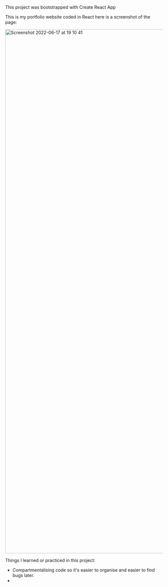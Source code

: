 This project was bootstrapped with Create React App

This is my portfolio website coded in React here is a screenshot of the page:

<img width="1677" alt="Screenshot 2022-06-17 at 19 10 41" src="https://user-images.githubusercontent.com/71894732/180832076-c3d0a722-9f32-4667-ac38-904ce3bb66b9.png">

Things I learned or practiced in this project:
* Compartmentalising code so it's easier to organise and easier to find bugs later.
* 

